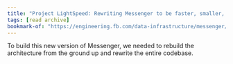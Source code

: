 ```yaml
---
title: "Project LightSpeed: Rewriting Messenger to be faster, smaller, and simpler"
tags: [read archive]
bookmark-of: "https://engineering.fb.com/data-infrastructure/messenger/"
---
```

To build this new version of Messenger, we needed to rebuild the architecture from the ground up and rewrite the entire codebase.